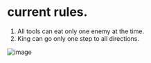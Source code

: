 
# current rules. 
1. All tools can eat only one enemy at the time.
2. King can go only one step to all directions.


![image](https://user-images.githubusercontent.com/51932344/119235667-51d0c380-bb3c-11eb-9e7f-21903c3644b4.png)
